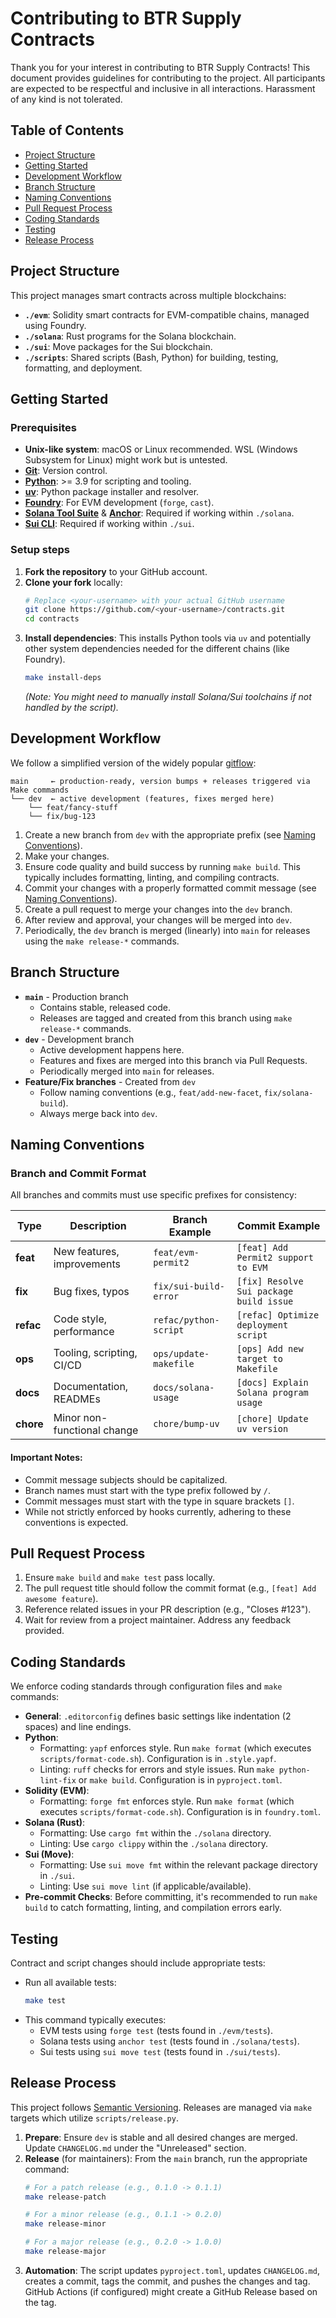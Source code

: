 # Contributing to BTR Supply Contracts

Thank you for your interest in contributing to BTR Supply Contracts! This document provides guidelines for contributing to the project. All participants are expected to be respectful and inclusive in all interactions. Harassment of any kind is not tolerated.

## Table of Contents

- [Project Structure](#project-structure)
- [Getting Started](#getting-started)
- [Development Workflow](#development-workflow)
- [Branch Structure](#branch-structure)
- [Naming Conventions](#naming-conventions)
- [Pull Request Process](#pull-request-process)
- [Coding Standards](#coding-standards)
- [Testing](#testing)
- [Release Process](#release-process)

## Project Structure

This project manages smart contracts across multiple blockchains:

- **`./evm`**: Solidity smart contracts for EVM-compatible chains, managed using Foundry.
- **`./solana`**: Rust programs for the Solana blockchain.
- **`./sui`**: Move packages for the Sui blockchain.
- **`./scripts`**: Shared scripts (Bash, Python) for building, testing, formatting, and deployment.

## Getting Started

### Prerequisites

- **Unix-like system**: macOS or Linux recommended. WSL (Windows Subsystem for Linux) might work but is untested.
- **[Git](https://git-scm.com/book/en/v2/Getting-Started-Installing-Git)**: Version control.
- **[Python](https://www.python.org/downloads/)**: >= 3.9 for scripting and tooling.
- **[uv](https://github.com/astral-sh/uv)**: Python package installer and resolver.
- **[Foundry](https://book.getfoundry.sh/getting-started/installation)**: For EVM development (`forge`, `cast`).
- **[Solana Tool Suite](https://docs.solana.com/cli/install)** & **[Anchor](https://www.anchor-lang.com/docs/installation)**: Required if working within `./solana`.
- **[Sui CLI](https://docs.sui.io/guides/developer/getting-started/sui-install)**: Required if working within `./sui`.

### Setup steps

1.  **Fork the repository** to your GitHub account.
2.  **Clone your fork** locally:
    ```bash
    # Replace <your-username> with your actual GitHub username
    git clone https://github.com/<your-username>/contracts.git
    cd contracts
    ```
3.  **Install dependencies**: This installs Python tools via `uv` and potentially other system dependencies needed for the different chains (like Foundry).
    ```bash
    make install-deps
    ```
    *(Note: You might need to manually install Solana/Sui toolchains if not handled by the script).*

## Development Workflow

We follow a simplified version of the widely popular [gitflow](https://danielkummer.github.io/git-flow-cheatsheet/):

```
main     ← production-ready, version bumps + releases triggered via Make commands
└── dev  ← active development (features, fixes merged here)
    └── feat/fancy-stuff
    └── fix/bug-123
```

1.  Create a new branch from `dev` with the appropriate prefix (see [Naming Conventions](#naming-conventions)).
2.  Make your changes.
3.  Ensure code quality and build success by running `make build`. This typically includes formatting, linting, and compiling contracts.
4.  Commit your changes with a properly formatted commit message (see [Naming Conventions](#naming-conventions)).
5.  Create a pull request to merge your changes into the `dev` branch.
6.  After review and approval, your changes will be merged into `dev`.
7.  Periodically, the `dev` branch is merged (linearly) into `main` for releases using the `make release-*` commands.

## Branch Structure

-   **`main`** - Production branch
    -   Contains stable, released code.
    -   Releases are tagged and created from this branch using `make release-*` commands.
-   **`dev`** - Development branch
    -   Active development happens here.
    -   Features and fixes are merged into this branch via Pull Requests.
    -   Periodically merged into `main` for releases.
-   **Feature/Fix branches** - Created from `dev`
    -   Follow naming conventions (e.g., `feat/add-new-facet`, `fix/solana-build`).
    -   Always merge back into `dev`.

## Naming Conventions

### Branch and Commit Format

All branches and commits must use specific prefixes for consistency:

| Type    | Description                 | Branch Example        | Commit Example                         |
| ------- | --------------------------- | --------------------- | -------------------------------------- |
| **feat**  | New features, improvements  | `feat/evm-permit2`    | `[feat] Add Permit2 support to EVM`    |
| **fix**   | Bug fixes, typos            | `fix/sui-build-error` | `[fix] Resolve Sui package build issue`|
| **refac** | Code style, performance     | `refac/python-script` | `[refac] Optimize deployment script`   |
| **ops**   | Tooling, scripting, CI/CD   | `ops/update-makefile` | `[ops] Add new target to Makefile`     |
| **docs**  | Documentation, READMEs      | `docs/solana-usage`   | `[docs] Explain Solana program usage`  |
| **chore** | Minor non-functional change | `chore/bump-uv`       | `[chore] Update uv version`            |

#### Important Notes:

-   Commit message subjects should be capitalized.
-   Branch names must start with the type prefix followed by `/`.
-   Commit messages must start with the type in square brackets `[]`.
-   While not strictly enforced by hooks currently, adhering to these conventions is expected.

## Pull Request Process

1.  Ensure `make build` and `make test` pass locally.
2.  The pull request title should follow the commit format (e.g., `[feat] Add awesome feature`).
3.  Reference related issues in your PR description (e.g., "Closes #123").
4.  Wait for review from a project maintainer. Address any feedback provided.

## Coding Standards

We enforce coding standards through configuration files and `make` commands:

-   **General**: `.editorconfig` defines basic settings like indentation (2 spaces) and line endings.
-   **Python**:
    -   Formatting: `yapf` enforces style. Run `make format` (which executes `scripts/format-code.sh`). Configuration is in `.style.yapf`.
    -   Linting: `ruff` checks for errors and style issues. Run `make python-lint-fix` or `make build`. Configuration is in `pyproject.toml`.
-   **Solidity (EVM)**:
    -   Formatting: `forge fmt` enforces style. Run `make format` (which executes `scripts/format-code.sh`). Configuration is in `foundry.toml`.
-   **Solana (Rust)**:
    -   Formatting: Use `cargo fmt` within the `./solana` directory.
    -   Linting: Use `cargo clippy` within the `./solana` directory.
-   **Sui (Move)**:
    -   Formatting: Use `sui move fmt` within the relevant package directory in `./sui`.
    -   Linting: Use `sui move lint` (if applicable/available).
-   **Pre-commit Checks**: Before committing, it's recommended to run `make build` to catch formatting, linting, and compilation errors early.

## Testing

Contract and script changes should include appropriate tests:

-   Run all available tests:
    ```bash
    make test
    ```
-   This command typically executes:
    -   EVM tests using `forge test` (tests found in `./evm/tests`).
    -   Solana tests using `anchor test` (tests found in `./solana/tests`).
    -   Sui tests using `sui move test` (tests found in `./sui/tests`).

## Release Process

This project follows [Semantic Versioning](https://semver.org/). Releases are managed via `make` targets which utilize `scripts/release.py`.

1.  **Prepare**: Ensure `dev` is stable and all desired changes are merged. Update `CHANGELOG.md` under the "Unreleased" section.
2.  **Release** (for maintainers): From the `main` branch, run the appropriate command:
    ```bash
    # For a patch release (e.g., 0.1.0 -> 0.1.1)
    make release-patch

    # For a minor release (e.g., 0.1.1 -> 0.2.0)
    make release-minor

    # For a major release (e.g., 0.2.0 -> 1.0.0)
    make release-major
    ```
3.  **Automation**: The script updates `pyproject.toml`, updates `CHANGELOG.md`, creates a commit, tags the commit, and pushes the changes and tag. GitHub Actions (if configured) might create a GitHub Release based on the tag.
